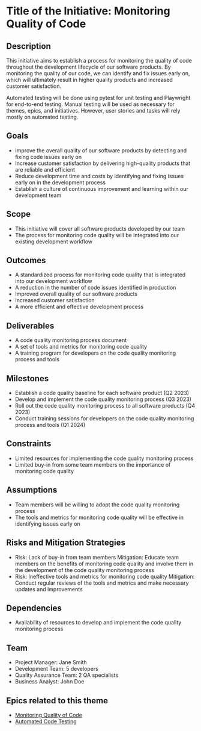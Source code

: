 # Title of the Initiative: Monitoring Quality of Code

## Description
This initiative aims to establish a process for monitoring the quality of code throughout the development lifecycle of our software products. By monitoring the quality of our code, we can identify and fix issues early on, which will ultimately result in higher quality products and increased customer satisfaction.

Automated testing will be done using pytest for unit testing and Playwright for end-to-end testing. Manual testing will be used as necessary for themes, epics, and initiatives. However, user stories and tasks will rely mostly on automated testing.

## Goals
- Improve the overall quality of our software products by detecting and fixing code issues early on
- Increase customer satisfaction by delivering high-quality products that are reliable and efficient
- Reduce development time and costs by identifying and fixing issues early on in the development process
- Establish a culture of continuous improvement and learning within our development team

## Scope
- This initiative will cover all software products developed by our team
- The process for monitoring code quality will be integrated into our existing development workflow

## Outcomes
- A standardized process for monitoring code quality that is integrated into our development workflow
- A reduction in the number of code issues identified in production
- Improved overall quality of our software products
- Increased customer satisfaction
- A more efficient and effective development process

## Deliverables
- A code quality monitoring process document
- A set of tools and metrics for monitoring code quality
- A training program for developers on the code quality monitoring process and tools

## Milestones
- Establish a code quality baseline for each software product (Q2 2023)
- Develop and implement the code quality monitoring process (Q3 2023)
- Roll out the code quality monitoring process to all software products (Q4 2023)
- Conduct training sessions for developers on the code quality monitoring process and tools (Q1 2024)

## Constraints
- Limited resources for implementing the code quality monitoring process
- Limited buy-in from some team members on the importance of monitoring code quality

## Assumptions
- Team members will be willing to adopt the code quality monitoring process
- The tools and metrics for monitoring code quality will be effective in identifying issues early on

## Risks and Mitigation Strategies
- Risk: Lack of buy-in from team members
  Mitigation: Educate team members on the benefits of monitoring code quality and involve them in the development of the code quality monitoring process
- Risk: Ineffective tools and metrics for monitoring code quality
  Mitigation: Conduct regular reviews of the tools and metrics and make necessary updates and improvements

## Dependencies
- Availability of resources to develop and implement the code quality monitoring process

## Team
- Project Manager: Jane Smith
- Development Team: 5 developers
- Quality Assurance Team: 2 QA specialists
- Business Analyst: John Doe

## Epics related to this theme
- [Monitoring Quality of Code](https://github.com/GraceBurke-88/mywebclass-agile-docs/blob/main/documentation/theme_1/initiatives/epics/epic_Monitoring_Quality_of_Code.md)
- [Automated Code Testing](https://github.com/GraceBurke-88/mywebclass-agile-docs/blob/main/documentation/theme_1/initiatives/epics/epic_Automated_Code_Testing.md)

